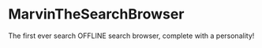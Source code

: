 # MarvinTheSearchBrowser
The first ever search OFFLINE search browser, complete with a personality!
